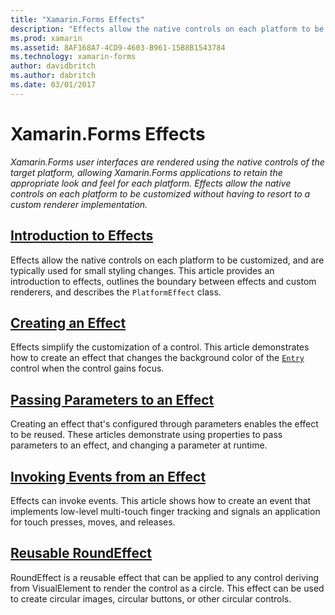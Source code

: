 ```yaml
---
title: "Xamarin.Forms Effects"
description: "Effects allow the native controls on each platform to be customized without having to resort to a custom renderer implementation."
ms.prod: xamarin
ms.assetid: 8AF168A7-4CD9-4603-B961-15B8B1543784
ms.technology: xamarin-forms
author: davidbritch
ms.author: dabritch
ms.date: 03/01/2017
---
```


# Xamarin.Forms Effects

_Xamarin.Forms user interfaces are rendered using the native controls of the target platform, allowing Xamarin.Forms applications to retain the appropriate look and feel for each platform. Effects allow the native controls on each platform to be customized without having to resort to a custom renderer implementation._

## [Introduction to Effects](introduction.md)

Effects allow the native controls on each platform to be customized, and are typically used for small styling changes. This article provides an introduction to effects, outlines the boundary between effects and custom renderers, and describes the `PlatformEffect` class.

## [Creating an Effect](creating.md)

Effects simplify the customization of a control. This article demonstrates how to create an effect that changes the background color of the [`Entry`](xref:Xamarin.Forms.Entry) control when the control gains focus.

## [Passing Parameters to an Effect](passing-parameters/index.md)

Creating an effect that's configured through parameters enables the effect to be reused. These articles demonstrate using properties to pass parameters to an effect, and changing a parameter at runtime.

## [Invoking Events from an Effect](touch-tracking.md)

Effects can invoke events. This article shows how to create an event that implements low-level multi-touch finger tracking and signals an application for touch presses, moves, and releases.

## [Reusable RoundEffect](reusable-roundeffect.md)

RoundEffect is a reusable effect that can be applied to any control deriving from VisualElement to render the control as a circle. This effect can be used to create circular images, circular buttons, or other circular controls.
